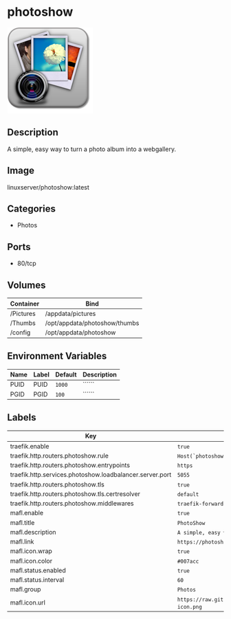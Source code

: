 # photoshow

![Logo](images/photoshow.png)

## Description
A simple, easy way to turn a photo album into a webgallery.

## Image
linuxserver/photoshow:latest

## Categories
- Photos

## Ports
- 80/tcp

## Volumes
| Container | Bind |
|-----------|------|
| /Pictures | /appdata/pictures |
| /Thumbs | /opt/appdata/photoshow/thumbs |
| /config | /opt/appdata/photoshow |

## Environment Variables
| Name | Label | Default | Description |
|------|-------|---------|-------------|
| PUID | PUID | ```1000``` | `````` |
| PGID | PGID | ```100``` | `````` |

## Labels
| Key | Value |
|-----|-------|
| traefik.enable | ```true``` |
| traefik.http.routers.photoshow.rule | ```Host(`photoshow.{$TRAEFIK_INGRESS_DOMAIN}`)``` |
| traefik.http.routers.photoshow.entrypoints | ```https``` |
| traefik.http.services.photoshow.loadbalancer.server.port | ```5055``` |
| traefik.http.routers.photoshow.tls | ```true``` |
| traefik.http.routers.photoshow.tls.certresolver | ```default``` |
| traefik.http.routers.photoshow.middlewares | ```traefik-forward-auth``` |
| mafl.enable | ```true``` |
| mafl.title | ```PhotoShow``` |
| mafl.description | ```A simple, easy way to turn a photo album into a webgallery.``` |
| mafl.link | ```https://photoshow.{$TRAEFIK_INGRESS_DOMAIN}``` |
| mafl.icon.wrap | ```true``` |
| mafl.icon.color | ```#007acc``` |
| mafl.status.enabled | ```true``` |
| mafl.status.interval | ```60``` |
| mafl.group | ```Photos``` |
| mafl.icon.url | ```https://raw.githubusercontent.com/Qballjos/portainer_templates/master/Images/photoshow-icon.png``` |

